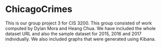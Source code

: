 # ChicagoCrimes

This is our group project 3 for CIS 3200. This group consisted of work computed by Dylan Mora and Heang Chua. 
We have included the whole dataset URL and also the sample dataset for 2015, 2016 and 2017 individually. 
We also included graphs that were generated using Kibana. 
